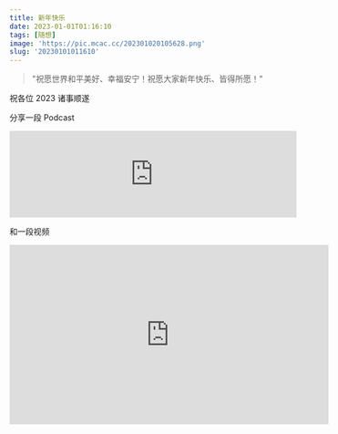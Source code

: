 ```yaml
---
title: 新年快乐
date: 2023-01-01T01:16:10
tags: [随想]
image: 'https://pic.mcac.cc/202301020105628.png'
slug: '20230101011610'
---
```


> "祝愿世界和平美好、幸福安宁！祝愿大家新年快乐、皆得所愿！"

祝各位 2023 诸事顺遂

分享一段 Podcast

<iframe src="https://open.spotify.com/embed/episode/2JPpNmuk8JVxxMBrmSGpLA?utm_source=generator" width="100%" height="152" frameBorder="0" allowfullscreen="" allow="autoplay; clipboard-write; encrypted-media; fullscreen; picture-in-picture" loading="lazy"></iframe>

和一段视频

<iframe width="560" height="315" src="https://www.youtube.com/embed/PLDFgKzWy3o" title="YouTube video player" frameborder="0" allow="accelerometer; autoplay; clipboard-write; encrypted-media; gyroscope; picture-in-picture" allowfullscreen></iframe>
